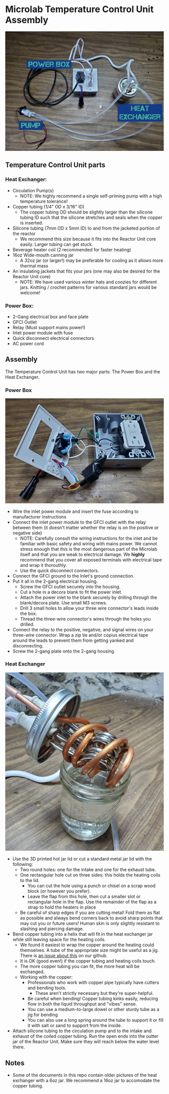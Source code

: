 # Microlab Temperature Control Unit Assembly

![Temperature Control Unit](/docs/media/microlab-temperature-control-unit.jpg)

## Temperature Control Unit parts
### Heat Exchanger:
- Circulation Pump(s) 
    - NOTE: We highly recommend a single self-priming pump with a high temperature tolerance!
- Copper tubing (1/4" OD x 3/16" ID)
    - The copper tubing OD should be slightly larger than the silicone tubing ID such that the silicone stretches and seals when the copper is inserted.
- Silicone tubing (7mm OD x 5mm ID) to and from the jacketed portion of the reactor
    - We recommend this size because it fits into the Reactor Unit core easily. Larger tubing can get stuck.
- Beverage heater coil (2 recommended for faster heating)
- 16oz Wide-mouth canning jar
    - A 32oz jar (or larger!) may be preferable for cooling as it allows more thermal mass
- An insulating jackets that fits your jars (one may also be desired for the Reactor Unit core)
    - NOTE: We have used various winter hats and coozies for different jars. Knitting / crochet patterns for various standard jars would be welcome!

### Power Box:
- 2-Gang electrical box and face plate
- GFCI Outlet
- Relay (Must support mains power!)
- Inlet power module with fuse
- Quick disconnect electrical connectors
- AC power cord

## Assembly
The Temperature Control Unit has two major parts: The Power Box and the Heat Exchanger. 

### Power Box

![Temperature Control Unit power box](/docs/media/microlab-power-box.jpg)

- Wire the inlet power module and insert the fuse according to manufacturer instructions
- Connect the inlet power module to the GFCI outlet with the relay between them (it doesn't matter whether the relay is on the positive or negative side)
   - NOTE: Carefully consult the wiring instructions for the inlet and be familiar with basic safety and wiring with mains power. We cannot stress enough that this is the most dangerous part of the Microlab itself and that you are weak to electrical damage. We **highly** recommend that you cover all exposed terminals with electrical tape and wrap it thorouthly.
   - Use the quick disconnect connectors.
- Connect the GFCI ground to the Inlet's ground connection.
- Put it all in the 2-gang electrical housing.
   - Screw the GFCI outlet securely into the housing.
   - Cut a hole in a decora blank to fit the power inlet.
   - Attach the power inlet to the blank securely by drilling through the blank/decora plate. Use small M3 screws.
   - Drill 3 small holes to allow your three wire connector's leads inside the box.
   - Thread the three-wire connector's wires through the holes you drilled.
- Connect the relay to the positive, negative, and signal wires on your three-wire connector. Wrap a zip tie and/or copius electrical tape around the leads to prevent them from getting yanked and disconnecting.
- Screw the 2-gang plate onto the 2-gang housing


### Heat Exchanger

![Temperature Control Unit heat exchanger](/docs/media/microlab-heat-exchanger.jpg)

- Use the 3D printed hot jar lid or cut a standard metal jar lid with the following:
    - Two round holes: one for the intake and one for the exhaust tube.
    - One rectangular hole cut on three sides: this holds the heating coils to the lid. 
        - You can cut the hole using a punch or chisel on a scrap wood block (or however you prefer).
        - Leave the flap from this hole, then cut a smaller slot or rectangular hole in the flap. Use the remainder of the flap as a strap to hold the heaters in place
    - Be careful of sharp edges if you are cutting metal! Fold them as flat as possible and always bend corners back to avoid sharp points that may cut you or future users! Human skin is only slightly resistant to slashing and piercing damage.
- Bend copper tubing into a helix that will fit in the heat exchanger jar while still leaving space for the heating coils.
    - We found it easiest to wrap the copper around the heating could themselves. A tube of the appropriate size might be useful as a jig. There is [an issue about this](https://github.com/FourThievesVinegar/solderless-microlab/issues/136) on our github.
    - It is OK (good even!) if the copper tubing and heating coils touch.
    - The more copper tubing you can fit, the more heat will be exchanged.
    - Working with the copper:
        - Professionals who work with copper pipe typically have cutters and bending tools. 
            - These aren't strictly necessary but they're super-helpful.
        - Be careful when bending! Copper tubing kinks easily, reducing flow in both the liquid throughput and "vibes" sense.
        - You can use a medium-to-large dowel or other sturdy tube as a jig for bending
        - You can also use a long spring around the tube to support it or fill it with salt or sand to support from the inside.
- Attach silicone tubing to the circulation pump and to the intake and exhaust of the coiled copper tubing. Run the open ends into the outter jar of the Reactor Unit. Make sure they will reach below the water level there.

## Notes

- Some of the documents in this repo contain older pictures of the heat exchanger with a 6oz jar. We recommend a 16oz jar to accomodate the copper tubing. 